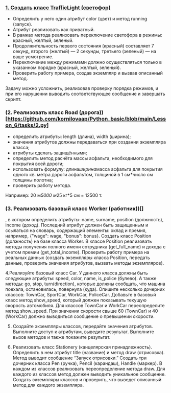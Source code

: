 ### [1. Создать класс TrafficLight (светофор)](https://github.com/kornilovaap/Python_basic/blob/main/Lesson_6/tasks/1.pyy)
  - Определить у него один атрибут color (цвет) и метод running (запуск).
  - Атрибут реализовать как приватный.
  - В рамках метода реализовать переключение светофора в режимы: красный, желтый, зеленый.
  - Продолжительность первого состояния (красный) составляет 7 секунд, второго (желтый) — 2 секунды,
  третьего (зеленый) — на ваше усмотрение.
  - Переключение между режимами должно осуществляться только в указанном порядке (красный, желтый, зеленый).
  - Проверить работу примера, создав экземпляр и вызвав описанный метод.

Задачу можно усложнить, реализовав проверку порядка режимов, и при его нарушении выводить соответствующее сообщение
и завершать скрипт.              
                                                
### (2. Реализовать класс Road (дорога))[https://github.com/kornilovaap/Python_basic/blob/main/Lesson_6/tasks/2.py]
  - определить атрибуты: length (длина), width (ширина);
  - значения атрибутов должны передаваться при создании экземпляра класса;
  - атрибуты сделать защищёнными;
  - определить метод расчёта массы асфальта, необходимого для покрытия всей дороги;
  - использовать формулу: длина*ширина*масса асфальта для покрытия одного кв. метра дороги асфальтом, толщиной в 1 см*число см толщины полотна;
  - проверить работу метода.

Например: 20 м*5000 м*25 кг*5 см = 12500 т.
                        
### (3. Реализовать базовый класс Worker (работник))[]
, в котором определить атрибуты: name, surname, position (должность), income (доход). Последний атрибут должен быть защищенным и ссылаться на словарь, содержащий элементы: оклад и премия, например, {"wage": wage, "bonus": bonus}. Создать класс Position (должность) на базе класса Worker. В классе Position реализовать методы получения полного имени сотрудника (get_full_name) и дохода с учетом премии (get_total_income). Проверить работу примера на реальных данных (создать экземпляры класса Position, передать данные, проверить значения атрибутов, вызвать методы экземпляров).
                          
4.Реализуйте базовый класс Car. У данного класса должны быть следующие атрибуты: speed, color, name, is_police (булево). А также методы: go, stop, turn(direction), которые должны сообщать, что машина поехала, остановилась, повернула (куда). Опишите несколько дочерних классов: TownCar, SportCar, WorkCar, PoliceCar. Добавьте в базовый класс метод show_speed, который должен показывать текущую скорость автомобиля. Для классов TownCar и WorkCar переопределите метод show_speed. При значении скорости свыше 60 (TownCar) и 40 (WorkCar) должно выводиться сообщение о превышении скорости.
                           
5. Создайте экземпляры классов, передайте значения атрибутов. Выполните доступ к атрибутам, выведите результат. Выполните вызов методов и также покажите результат.
                           
6. Реализовать класс Stationery (канцелярская принадлежность). Определить в нем атрибут title (название) и метод draw (отрисовка). Метод выводит сообщение “Запуск отрисовки.” Создать три дочерних класса Pen (ручка), Pencil (карандаш), Handle (маркер). В каждом из классов реализовать переопределение метода draw. Для каждого из классов метод должен выводить уникальное сообщение. Создать экземпляры классов и проверить, что выведет описанный метод для каждого экземпляра.
                      
